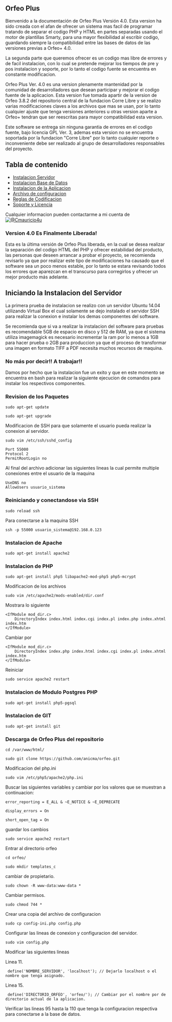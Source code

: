 ## Orfeo Plus

Bienvenido a la documentaci&oacute;n de Orfeo Plus Versi&oacute;n 4.0. Esta version ha sido creada con el afan de ofrecer un sistema mas facil de programar tratando de separar el codigo PHP y HTML en partes separadas usando el motor de plantillas Smarty, para una mayor flexibilidad al escribir codigo, guardando siempre la compatibilidad entre las bases de datos de las versiones previas a Orfeo+ 4.0.

La segunda parte que queremos ofrecer es un codigo mas libre de errores y de facil instalacion, con lo cual se pretende mejorar los tiempos de pre y pos instalacion y soporte, por lo tanto el codigo fuente se encuentra en constante modificacion.

Orfeo Plus Ver. 4.0 es una version plenamente mantenidad por la comunidad de desarrolladores que desean participar y mejorar el codigo fuente de la aplicacion. Esta version fue tomada apartir de la version de Orfeo 3.8.2 del repositorio central de la fundacion Corre Libre y se realizo varias modificaciones claves a los archivos que mas se usan, por lo tanto cualquier ajuste que tenga versiones anteriores u otras version aparte a Orfeo+ tendran que ser reescritas para mayor compatibilidad esta version.

Este software se entrega sin ninguna garantia de errores en el codigo fuente, bajo licencia GPL Ver. 3, ademas esta version no se encuentra soportada por la fundacion "Corre Libre" por lo tanto cualquier reporte o inconveniente debe ser realizado al grupo de desarrolladores responsables del proyecto.

## Tabla de contenido

* [Instalacion Servidor](#iniciando-la-instalacion-del-servidor)
* [Instalacion Base de Datos](#routing-engine)
* [Instalacion de la Aplicacion](#framework-variables)
* [Archivo de configuracion](#views-and-templates)
* [Reglas de Codificacion](#views-and-templates)
* [Soporte y Licencia](#databases)


Cualquier informacion pueden contactarme a mi cuenta de [![@Cmauricio4u](ui/images/twitter.png)](https://twitter.com/cmauricio4u)

### Version 4.0 Es Finalmente Liberada!

Esta es la &uacute;ltima versi&oacute;n de Orfeo Plus liberada, en la cual se desea realizar la separaci&oacute;n del codigo HTML del PHP y ofrecer estabilidad del producto, las personas que deseen arrancar a probar el proyecto, se recomienda revisarlo ya que por realizar este tipo de modificaciones ha causado que el software sea un poco menos estable, por lo tanto se estara revisando todos los errores que aparezcan en el transcurso para corregirlos y ofrecer un mejor producto m&aacute;s adelante.

## Iniciando la Instalacion del Servidor

La primera prueba de instalacion se realizo con un servidor Ubuntu 14.04 utilizando Virtual Box el cual solamente se dejo instalado el servidor SSH para realizar la conexion e instalar los demas componentes del software. 

Se recomienda que si va a realizar la instalacion del software para pruebas es recomendable 5GB de espacio en disco y 512 de RAM, ya que el sistema utiliza imagemagick es necesario incrementar la ram por lo menos a 1GB para hacer prueba o 2GB para produccion ya que el proceso de transformar una imagen en formato TIFF a PDF necesita muchos recursos de maquina.

### No m&aacute;s por decir!! A trabajar!!

Damos por hecho que la instalacion fue un exito y que en este momento se encuentra en bash para realizar la siguiente ejecucion de comandos para instalar los respectivos componentes.

### Revision de los Paquetes

```
sudo apt-get update
```

```
sudo apt-get upgrade
```

Modificacion de SSH para que solamente el usuario pueda realizar la conexion al servidor.

```
sudo vim /etc/ssh/sshd_config
```

```
Port 55000
Protocol 2
PermitRootLogin no
```

Al final del archivo adicionar las siguientes lineas la cual permite multiple conexiones entre el usuario de la maquina

```
UseDNS no
AllowUsers usuario_sistema
```

### Reiniciando y conectandose via SSH
```
sudo reload ssh
```
Para conectarse a la maquina SSH
```
ssh -p 55000 usuario_sistema@192.168.0.123
```
### Instalacion de Apache

```
sudo apt-get install apache2
```

### Instalacion de PHP

```
sudo apt-get install php5 libapache2-mod-php5 php5-mcrypt
```

Modificacion de los archivos

```
sudo vim /etc/apache2/mods-enabled/dir.conf
```

Mostrara lo siguiente
```
<IfModule mod_dir.c>
    DirectoryIndex index.html index.cgi index.pl index.php index.xhtml index.htm
</IfModule>
```

Cambiar por
```
<IfModule mod_dir.c>
    DirectoryIndex index.php index.html index.cgi index.pl index.xhtml index.htm
</IfModule>
```

Reiniciar
```
sudo service apache2 restart
```

### Instalacion de Modulo Postgres PHP

```
sudo apt-get install php5-pgsql
```

### Instalacion de GIT

```
sudo apt-get install git
```

### Descarga de Orfeo Plus del repositorio

```
cd /var/www/html/
```

```
sudo git clone https://github.com/anicma/orfeo.git
```

Modificacion del php.ini

```
sudo vim /etc/php5/apache2/php.ini
```

Buscar las siguientes variables y cambiar por los valores que se muestran a continuacion:

```
error_reporting = E_ALL & ~E_NOTICE & ~E_DEPRECATE
```
```
display_errors = On
```
```
short_open_tag = On
```
guardar los cambios
```
sudo service apache2 restart
```
Entrar al directorio orfeo
```
cd orfeo/
```
```
sudo mkdir templates_c
```
cambiar de propietario.

```
sudo chown -R www-data:www-data *
```

Cambiar permisos.
```
sudo chmod 744 *
```
Crear una copia del archivo de configuracion
```
sudo cp config-ini.php config.php
```
Configurar las lineas de conexion y configuracion del servidor.
```
sudo vim config.php
```

Modificar las siguientes lineas

Linea 11.
```
 define('NOMBRE_SERVIDOR', 'localhost'); // Dejarlo localhost o el nombre que tenga asignado.
```
 Linea 15.
```
 define('DIRECTORIO_ORFEO', 'orfeo/'); // Cambiar por el nombre por de directorio actual de la aplicacion.
```
Verificar las lineas 95 hasta la 110 que tenga la configuracion respectiva para conectarse a la base de datos.

